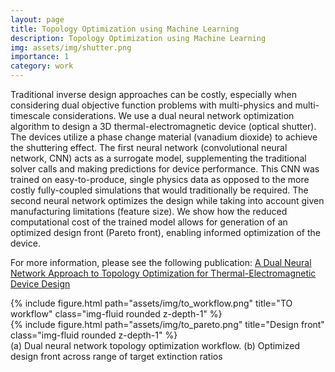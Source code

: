```yaml
---
layout: page
title: Topology Optimization using Machine Learning
description: Topology Optimization using Machine Learning
img: assets/img/shutter.png
importance: 1
category: work
---
```


Traditional inverse design approaches can be costly, especially when considering dual objective function problems with multi-physics and multi-timescale considerations.
We use a dual neural network optimization algorithm to design a 3D thermal-electromagnetic device (optical shutter).
The devices utilize a phase change material (vanadium dioxide) to achieve the shuttering effect.
The first neural network (convolutional neural network, CNN) acts as a surrogate model, supplementing the traditional solver calls and making predictions for device performance.
This CNN was trained on easy-to-produce, single physics data as opposed to the more costly fully-coupled simulations that would traditionally be required.
The second neural network optimizes the design while taking into account given manufacturing limitations (feature size).
We show how the reduced computational cost of the trained model allows for generation of an optimized design front (Pareto front), enabling informed optimization of the device.

For more information, please see the following publication: [A Dual Neural Network Approach to Topology Optimization for Thermal-Electromagnetic Device Design](https://doi.org/10.1016/j.cad.2023.103665)

<div class="row">
    <div class="col-sm mt-3 mt-md-0">
        {% include figure.html path="assets/img/to_workflow.png" title="TO workflow" class="img-fluid rounded z-depth-1" %}
    </div>
    <div class="col-sm mt-3 mt-md-0">
        {% include figure.html path="assets/img/to_pareto.png" title="Design front" class="img-fluid rounded z-depth-1" %}          
    </div>
<div class="caption">
    (a) Dual neural network topology optimization workflow. (b) Optimized design front across range of target extinction ratios
</div>
